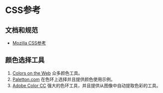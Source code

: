 # CSS参考

## 文档和规范

- [Mozilla CSS参考](https://developer.mozilla.org/en-US/docs/Web/CSS)

## 颜色选择工具

1. [Colors on the Web](http://www.colorsontheweb.com/Color-Tools/Color-Wizard) 众多颜色工具。
2. [Paletton.com](http://paletton.com) 在色环上选择并且提供颜色使用示例。
3. [Adobe Color CC](https://color.adobe.com) 强大的色环工具，并且提供从图像中自动提取色彩的工具。
